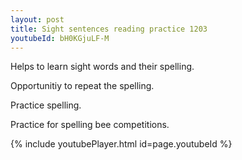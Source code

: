 ```yaml
---
layout: post
title: Sight sentences reading practice 1203
youtubeId: bH0KGjuLF-M
---
```

 
 
Helps to learn sight words and their spelling.

Opportunitiy to repeat the spelling. 

Practice spelling. 
 
Practice for spelling bee competitions. 
 
{% include youtubePlayer.html id=page.youtubeId %}
 
 
